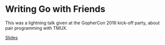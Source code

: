 # Writing Go with Friends

This was a lightning talk given at the GopherCon 2016 kick-off party, about pair programming with TMUX.

[Slides](https://talks.godoc.org/github.com/gophercon/2016-talks/LeighMcCulloch-WritingGoWithFriends/index.slide)
